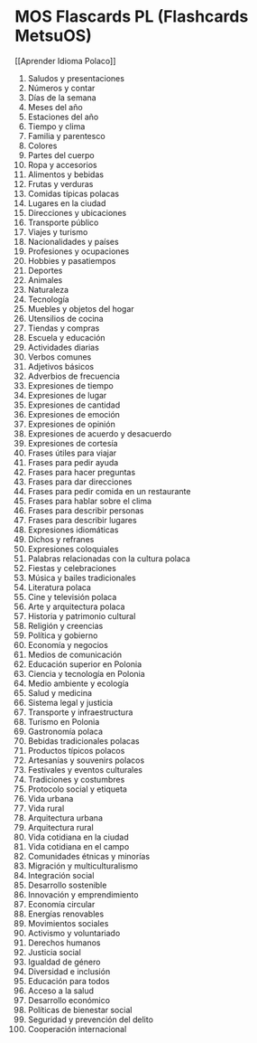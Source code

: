# MOS Flascards PL (Flashcards MetsuOS)

[[Aprender Idioma Polaco]]

1. Saludos y presentaciones
2. Números y contar
3. Días de la semana
4. Meses del año
5. Estaciones del año
6. Tiempo y clima
7. Familia y parentesco
8. Colores
9. Partes del cuerpo
10. Ropa y accesorios
11. Alimentos y bebidas
12. Frutas y verduras
13. Comidas típicas polacas
14. Lugares en la ciudad
15. Direcciones y ubicaciones
16. Transporte público
17. Viajes y turismo
18. Nacionalidades y países
19. Profesiones y ocupaciones
20. Hobbies y pasatiempos
21. Deportes
22. Animales
23. Naturaleza
24. Tecnología
25. Muebles y objetos del hogar
26. Utensilios de cocina
27. Tiendas y compras
28. Escuela y educación
29. Actividades diarias
30. Verbos comunes
31. Adjetivos básicos
32. Adverbios de frecuencia
33. Expresiones de tiempo
34. Expresiones de lugar
35. Expresiones de cantidad
36. Expresiones de emoción
37. Expresiones de opinión
38. Expresiones de acuerdo y desacuerdo
39. Expresiones de cortesía
40. Frases útiles para viajar
41. Frases para pedir ayuda
42. Frases para hacer preguntas
43. Frases para dar direcciones
44. Frases para pedir comida en un restaurante
45. Frases para hablar sobre el clima
46. Frases para describir personas
47. Frases para describir lugares
48. Expresiones idiomáticas
49. Dichos y refranes
50. Expresiones coloquiales
51. Palabras relacionadas con la cultura polaca
52. Fiestas y celebraciones
53. Música y bailes tradicionales
54. Literatura polaca
55. Cine y televisión polaca
56. Arte y arquitectura polaca
57. Historia y patrimonio cultural
58. Religión y creencias
59. Política y gobierno
60. Economía y negocios
61. Medios de comunicación
62. Educación superior en Polonia
63. Ciencia y tecnología en Polonia
64. Medio ambiente y ecología
65. Salud y medicina
66. Sistema legal y justicia
67. Transporte y infraestructura
68. Turismo en Polonia
69. Gastronomía polaca
70. Bebidas tradicionales polacas
71. Productos típicos polacos
72. Artesanías y souvenirs polacos
73. Festivales y eventos culturales
74. Tradiciones y costumbres
75. Protocolo social y etiqueta
76. Vida urbana
77. Vida rural
78. Arquitectura urbana
79. Arquitectura rural
80. Vida cotidiana en la ciudad
81. Vida cotidiana en el campo
82. Comunidades étnicas y minorías
83. Migración y multiculturalismo
84. Integración social
85. Desarrollo sostenible
86. Innovación y emprendimiento
87. Economía circular
88. Energías renovables
89. Movimientos sociales
90. Activismo y voluntariado
91. Derechos humanos
92. Justicia social
93. Igualdad de género
94. Diversidad e inclusión
95. Educación para todos
96. Acceso a la salud
97. Desarrollo económico
98. Políticas de bienestar social
99. Seguridad y prevención del delito
100. Cooperación internacional
